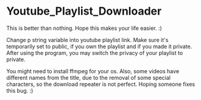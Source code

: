 # Youtube_Playlist_Downloader
This is better than nothing. Hope this makes your life easier. :)

Change p string variable into youtube playlist link. Make sure it's temporarily set to public, if you own the playlist and if you made it private.
After using the program, you may switch the privacy of your playlist to private.

You might need to install ffmpeg for your os.
Also, some videos have different names from the title, due to the removal of some special characters, so the download repeater is not perfect. Hoping someone fixes this bug. :)
